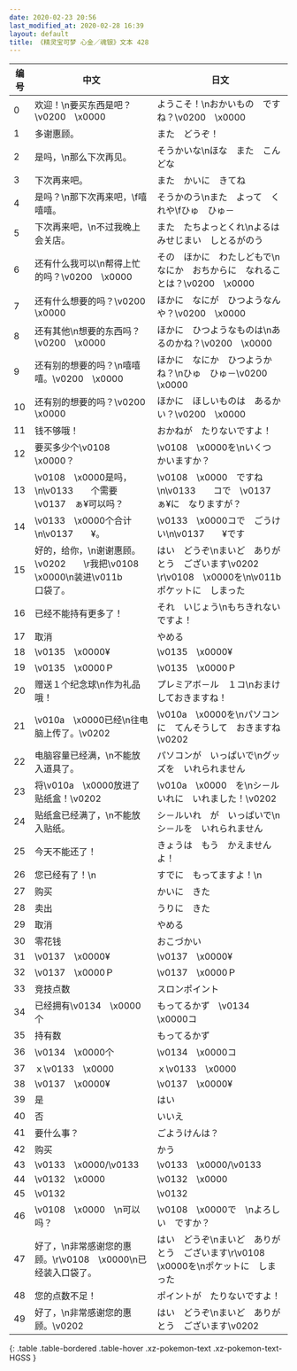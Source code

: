 ```yaml
---
date: 2020-02-23 20:56
last_modified_at: 2020-02-28 16:39
layout: default
title: 《精灵宝可梦 心金／魂银》文本 428
---
```

| 编号 | 中文 | 日文 |
| ---- | ---- | ---- |
| 0 | 欢迎！\n要买东西是吧？\v0200　\x0000 | ようこそ！\nおかいもの　ですね？\v0200　\x0000 |
| 1 | 多谢惠顾。 | また　どうぞ！ |
| 2 | 是吗，\n那么下次再见。 | そうかいな\nほな　また　こんどな |
| 3 | 下次再来吧。 | また　かいに　きてね |
| 4 | 是吗？\n那下次再来吧，\f嘻嘻嘻。 | そうかのう\nまた　よって　くれや\fひゅ　ひゅ－ |
| 5 | 下次再来吧，\n不过我晚上会关店。 | また　たちよっとくれ\nよるは　みせじまい　しとるがのう |
| 6 | 还有什么我可以\n帮得上忙的吗？\v0200　\x0000 | その　ほかに　わたしどもで\nなにか　おちからに　なれることは？\v0200　\x0000 |
| 7 | 还有什么想要的吗？\v0200　\x0000 | ほかに　なにが　ひつようなんや？\v0200　\x0000 |
| 8 | 还有其他\n想要的东西吗？\v0200　\x0000 | ほかに　ひつようなものは\nあるのかね？\v0200　\x0000 |
| 9 | 还有别的想要的吗？\n嘻嘻嘻。\v0200　\x0000 | ほかに　なにか　ひつようかね？\nひゅ　ひゅ－\v0200　\x0000 |
| 10 | 还有别的想要的吗？\v0200　\x0000 | ほかに　ほしいものは　あるかい？\v0200　\x0000 |
| 11 | 钱不够哦！ | おかねが　たりないですよ！ |
| 12 | 要买多少个\v0108　\x0000？ | \v0108　\x0000を\nいくつ　かいますか？ |
| 13 | \v0108　\x0000是吗，\n\v0133　　个需要\v0137　ぁ¥可以吗？ | \v0108　\x0000　ですね\n\v0133　　コで　\v0137　ぁ¥に　なりますが？ |
| 14 | \v0133　\x0000个合计\n\v0137　　¥。 | \v0133　\x0000コで　ごうけい\n\v0137　　¥です |
| 15 | 好的，给你，\n谢谢惠顾。\v0202　　\r我把\v0108　\x0000\n装进\v011b　　口袋了。 | はい　どうぞ\nまいど　ありがとう　ございます\v0202　　\r\v0108　\x0000を\n\v011b　　ポケットに　しまった |
| 16 | 已经不能持有更多了！ | それ　いじょう\nもちきれない　ですよ！ |
| 17 | 取消 | やめる |
| 18 | \v0135　\x0000¥ | \v0135　\x0000¥ |
| 19 | \v0135　\x0000Ｐ | \v0135　\x0000Ｐ |
| 20 | 赠送１个纪念球\n作为礼品哦！ | プレミアボ－ル　１コ\nおまけ　しておきますね！ |
| 21 | \v010a　\x0000已经\n往电脑上传了。\v0202　　 | \v010a　\x0000を\nパソコンに　てんそうして　おきますね\v0202　　 |
| 22 | 电脑容量已经满，\n不能放入道具了。 | パソコンが　いっぱいで\nグッズを　いれられません |
| 23 | 将\v010a　\x0000放进了贴纸盒！\v0202　　 | \v010a　\x0000　を\nシ－ルいれに　いれました！\v0202　　 |
| 24 | 贴纸盒已经满了，\n不能放入贴纸。 | シ－ルいれ　が　いっぱいで\nシ－ルを　いれられません |
| 25 | 今天不能还了！ | きょうは　もう　かえませんよ！ |
| 26 | 您已经有了！\n | すでに　もってますよ！\n |
| 27 | 购买 | かいに　きた |
| 28 | 卖出 | うりに　きた |
| 29 | 取消 | やめる |
| 30 | 零花钱 | おこづかい |
| 31 | \v0137　\x0000¥ | \v0137　\x0000¥ |
| 32 | \v0137　\x0000Ｐ | \v0137　\x0000Ｐ |
| 33 | 竞技点数 | スロンポイント |
| 34 | 已经拥有\v0134　\x0000个 | もってるかず　\v0134　\x0000コ |
| 35 | 持有数 | もってるかず |
| 36 | \v0134　\x0000个 | \v0134　\x0000コ |
| 37 | ｘ\v0133　\x0000 | ｘ\v0133　\x0000 |
| 38 | \v0137　\x0000¥ | \v0137　\x0000¥ |
| 39 | 是 | はい |
| 40 | 否 | いいえ |
| 41 | 要什么事？ | ごようけんは？ |
| 42 | 购买 | かう |
| 43 | \v0133　\x0000/\v0133　　 | \v0133　\x0000/\v0133　　 |
| 44 | \v0132　\x0000 | \v0132　\x0000 |
| 45 | \v0132　　 | \v0132　　 |
| 46 | \v0108　\x0000　\n可以吗？ | \v0108　\x0000で　\nよろしい　ですか？ |
| 47 | 好了，\n非常感谢您的惠顾。\r\v0108　\x0000\n已经装入口袋了。 | はい　どうぞ\nまいど　ありがとう　ございます\r\v0108　\x0000を\nポケットに　しまった |
| 48 | 您的点数不足！ | ポイントが　たりないですよ！ |
| 49 | 好了，\n非常感谢您的惠顾。\v0202　　 | はい　どうぞ\nまいど　ありがとう　ございます\v0202　　 |
{: .table .table-bordered .table-hover .xz-pokemon-text .xz-pokemon-text-HGSS }